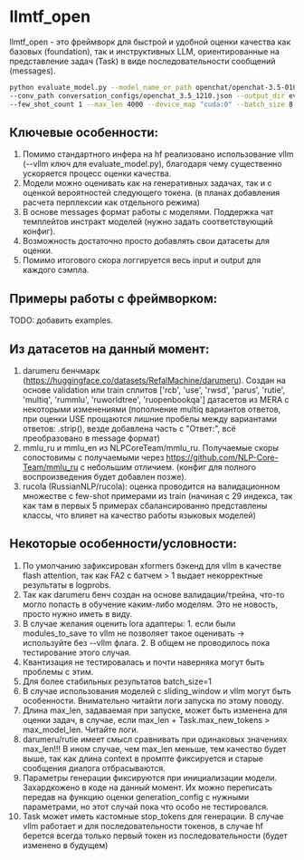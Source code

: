 # llmtf_open
llmtf_open - это фреймворк для быстрой и удобной оценки качества как базовых (foundation), так и инструктивных LLM, ориентированные на представление задач (Task) в виде последовательности сообщений (messages).

```bash
python evaluate_model.py --model_name_or_path openchat/openchat-3.5-0106 \
--conv_path conversation_configs/openchat_3.5_1210.json --output_dir evaluate_results_openchat_3.5_0106_k1 \
--few_shot_count 1 --max_len 4000 --device_map "cuda:0" --batch_size 8 --vllm --disable_sliding_window
```

## Ключевые особенности:
1) Помимо стандартного инфера на hf реализовано использование vllm (--vllm ключ для evaluate_model.py), благодаря чему существенно ускоряется процесс оценки качества.
2) Модели можно оценивать как на генеративных задачах, так и с оценкой вероятностей следующего токена. (в планах добавления расчета перплексии как отдельного режима)
3) В основе messages формат работы с моделями. Поддержка чат темплейтов инстракт моделей (нужно задать соответствующий конфиг).
4) Возможность достаточно просто добавлять свои датасеты для оценки.
5) Помимо итогового скора логгируется весь input и output для каждого сэмпла.

## Примеры работы с фреймворком:
TODO: добавить examples.

## Из датасетов на данный момент:
1) darumeru бенчмарк (https://huggingface.co/datasets/RefalMachine/darumeru). Создан на основе validation или train сплитов ['rcb', 'use', 'rwsd', 'parus', 'rutie', 'multiq', 'rummlu', 'ruworldtree', 'ruopenbookqa'] датасетов из MERA с некоторыми изменениями (пополнение multiq вариантов ответов, при оценки USE прощаются лишние пробелы между вариантами ответов: .strip(), везде добавлена часть с "Ответ:", всё преобразовано в message формат)
2) mmlu_ru и mmlu_en из NLPCoreTeam/mmlu_ru. Получаемые скоры сопостовимы с получаемыми через https://github.com/NLP-Core-Team/mmlu_ru с небольшим отличием. (конфиг для полного воспроизведения будет добавлен позже). 
3) rucola (RussianNLP/rucola): оценка проводится на валидационном множестве с few-shot примерами из train (начиная с 29 индекса, так как там в первых 5 примерах сбалансированно представлены классы, что влияет на качество работы языковых моделей)

## Некоторые особенности/условности:
1) По умолчанию зафиксирован xformers бэкенд для vllm в качестве flash attention, так как FA2 с батчем > 1 выдает некорректные результаты в logprobs.
2) Так как darumeru бенч создан на основе валидации/трейна, что-то могло попасть в обучение каким-либо моделям. Это не новость, просто нужно иметь в виду.
3) В случае желания оценить lora адаптеры: 1. если были modules_to_save то vllm не позволяет такое оценивать -> используйте без --vllm флага. 2. В общем не проводилось пока тестирование этого случая.
4) Квантизация не тестировалась и почти наверняка могут быть проблемы с этим.
5) Для более стабильных результатов batch_size=1
6) В случае использования моделей с sliding_window и vllm могут быть особенности. Внимательно читайти логи запуска по этому поводу.
7) Длина max_len, задаваемая при запуске, может быть изменена для оценки задач, в случае, если max_len + Task.max_new_tokens > max_model_len. Читайте логи.
8) darumeru/rutie имеет смысл сравнивать при одинаковых значениях max_len!!! В ином случае, чем max_len меньше, тем качество будет выше, так как длина context в промпте фиксируется и старые сообщения диалога отбрасываются.
9) Параметры генерации фиксируются при инициализации модели. Захардкожено в коде на данный момент. Их можно переписать передав на функцию оценки generation_config с нужными параметрами, но этот случай пока что особо не тестировался.
10) Task может иметь кастомные stop_tokens для генерации. В случае vllm работает и для последовательности токенов, в случае hf берется всегда только первый токен из последовательности (будет изменено в будущем)